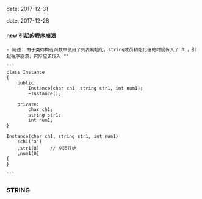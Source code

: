 date: 2017-12-31


date: 2017-12-28

#### new 引起的程序崩溃

	- 简述: 由于类的构造函数中使用了列表初始化，string成员初始化值的时候传入了 0 ，引起程序崩溃，实际应该传入 ""

	```
	class Instance
	{
		public:
			Instance(char ch1, string str1, int num1);
			~Instance();

		private:
			char ch1;
			string str1;
			int num1;
	}

	Instance(char ch1, string str1, int num1)
		:ch1('a')
		,str1(0)	// 崩溃开始
		,num1(0)
	{
	}

	```

### STRING
